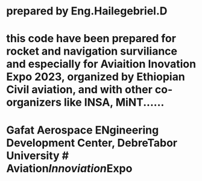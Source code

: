 # prepared by Eng.Hailegebriel.D
# this code have been prepared for rocket and navigation surviliance and especially for Aviaition Inovation Expo 2023, organized by Ethiopian Civil aviation, and with other co-organizers like INSA, MiNT......
# Gafat Aerospace ENgineering Development Center, DebreTabor University #   A v i a t i o n _ I n n o v i a t i o n _ E x p o  
 